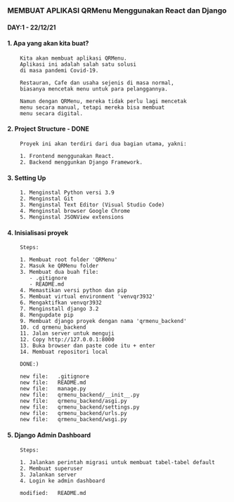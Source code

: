 ### MEMBUAT APLIKASI QRMenu Menggunakan React dan Django


#### DAY:1 - 22/12/21


#### 1. Apa yang akan kita buat?

        Kita akan membuat aplikasi QRMenu.
        Aplikasi ini adalah salah satu solusi
        di masa pandemi Covid-19.

        Restauran, Cafe dan usaha sejenis di masa normal,
        biasanya mencetak menu untuk para pelanggannya.

        Namun dengan QRMenu, mereka tidak perlu lagi mencetak
        menu secara manual, tetapi mereka bisa membuat
        menu secara digital.


#### 2. Project Structure - DONE

        Proyek ini akan terdiri dari dua bagian utama, yakni:

        1. Frontend menggunakan React.
        2. Backend menggunkan Django Framework.


#### 3. Setting Up

        1. Menginstal Python versi 3.9
        2. Menginstal Git
        3. Menginstal Text Editor (Visual Studio Code)
        4. Menginstal browser Google Chrome
        5. Menginstal JSONView extensions


#### 4. Inisialisasi proyek

        Steps:

        1. Membuat root folder 'QRMenu'
        2. Masuk ke QRMenu folder
        3. Membuat dua buah file:
           - .gitignore
           - README.md
        4. Memastikan versi python dan pip 
        5. Membuat virtual environment 'venvqr3932'
        6. Mengaktifkan venvqr3932
        7. Menginstall django 3.2
        8. Mengupdate pip
        9. Membuat django proyek dengan nama 'qrmenu_backend'
        10. cd qrmenu_backend
        11. Jalan server untuk menguji 
        12. Copy http://127.0.0.1:8000
        13. Buka browser dan paste code itu + enter
        14. Membuat repositori local

        DONE:)

        new file:   .gitignore
        new file:   README.md
        new file:   manage.py
        new file:   qrmenu_backend/__init__.py
        new file:   qrmenu_backend/asgi.py
        new file:   qrmenu_backend/settings.py
        new file:   qrmenu_backend/urls.py
        new file:   qrmenu_backend/wsgi.py


#### 5. Django Admin Dashboard

        Steps:

        1. Jalankan perintah migrasi untuk membuat tabel-tabel default
        2. Membuat superuser
        3. Jalankan server
        4. Login ke admin dashboard

        modified:   README.md